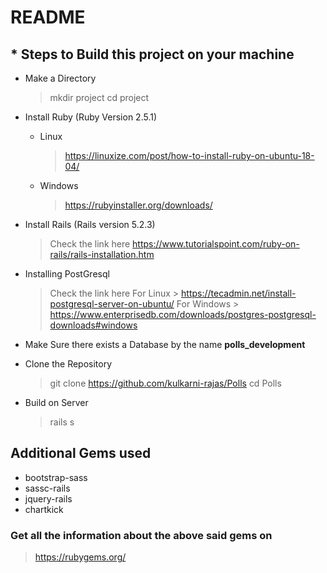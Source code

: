 # README

## * Steps to Build this project on your machine

 * Make a Directory
    > mkdir project
    > cd project

 * Install Ruby (Ruby Version 2.5.1)
    * Linux
        > https://linuxize.com/post/how-to-install-ruby-on-ubuntu-18-04/
    * Windows
        > https://rubyinstaller.org/downloads/

 * Install Rails (Rails version 5.2.3)
    > Check the link here
    > https://www.tutorialspoint.com/ruby-on-rails/rails-installation.htm

 * Installing PostGresql
    > Check the link here
    > For Linux
        > https://tecadmin.net/install-postgresql-server-on-ubuntu/
    > For Windows
        > https://www.enterprisedb.com/downloads/postgres-postgresql-downloads#windows

 * Make Sure there exists a Database by the name **polls_development**

* Clone the Repository
    > git clone https://github.com/kulkarni-rajas/Polls
    > cd Polls

* Build on Server
    > rails s


## Additional Gems used

* bootstrap-sass
* sassc-rails
* jquery-rails
* chartkick

### Get all the information about the above said gems on
> https://rubygems.org/